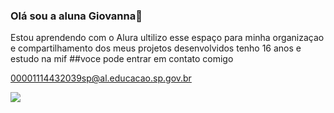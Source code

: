 ### Olá sou a aluna Giovanna💙

Estou aprendendo com o Alura
ultilizo esse espaço para minha organizaçao e compartilhamento dos meus projetos desenvolvidos 
tenho 16 anos e estudo na mif
##voce pode entrar em contato comigo

00001114432039sp@al.educacao.sp.gov.br

![](https://tenor.com/pt-BR/view/spongebob-heart-throwing-hearts-in-love-gif-15770320)

